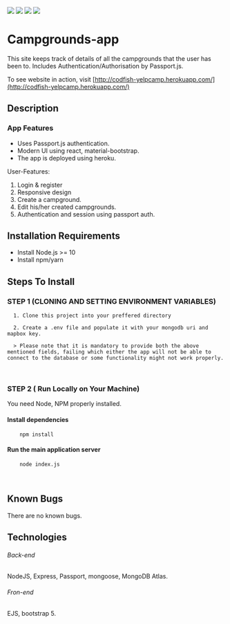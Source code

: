 <p>
  <img src="https://img.shields.io/badge/express.js-%23404d59.svg?style=for-the-badge&logo=express&logoColor=%2361DAFB">
  <img src="https://img.shields.io/badge/MongoDB-%234ea94b.svg?style=for-the-badge&logo=mongodb&logoColor=white" >
  <img src="https://img.shields.io/badge/node.js-%2343853D.svg?style=for-the-badge&logo=node.js&logoColor=white">
  <img src="https://img.shields.io/badge/bootstrap-%23563D7C.svg?style=for-the-badge&logo=bootstrap&logoColor=white">
</p>

# Campgrounds-app

This site keeps track of details of all the campgrounds that the user has been to. Includes Authentication/Authorisation by Passport.js.

To see website in action, visit [http://codfish-yelpcamp.herokuapp.com/](http://codfish-yelpcamp.herokuapp.com/)
<br />

## Description

### App Features

-   Uses Passport.js authentication.
-   Modern UI using react, material-bootstrap.
-   The app is deployed using heroku.

User-Features:

1. Login & register
2. Responsive design
3. Create a campground.
4. Edit his/her created campgrounds.
5. Authentication and session using passport auth.

## Installation Requirements

-   Install Node.js >= 10
-   Install npm/yarn

## Steps To Install

### STEP 1 (CLONING AND SETTING ENVIRONMENT VARIABLES)

      1. Clone this project into your preffered directory

      2. Create a .env file and populate it with your mongodb uri and mapbox key.

      > Please note that it is mandatory to provide both the above mentioned fields, failing which either the app will not be able to connect to the database or some functionality might not work properly.

<br >

### STEP 2 ( Run Locally on Your Machine)

You need Node, NPM properly installed.

#### Install dependencies

```shell
    npm install
```

#### Run the main application server

```shell
    node index.js
```

<br >

## Known Bugs

There are no known bugs.

## Technologies

###### Back-end

NodeJS, Express, Passport, mongoose, MongoDB Atlas.

###### Fron-end

EJS, bootstrap 5.
<br />
